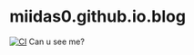 # miidas0.github.io.blog
[![CI](https://github.com/miidas0/miidas0.github.io.blog/workflows/CI/badge.svg)](https://github.com/miidas0/miidas0.github.io.blog/actions)
Can u see me?
